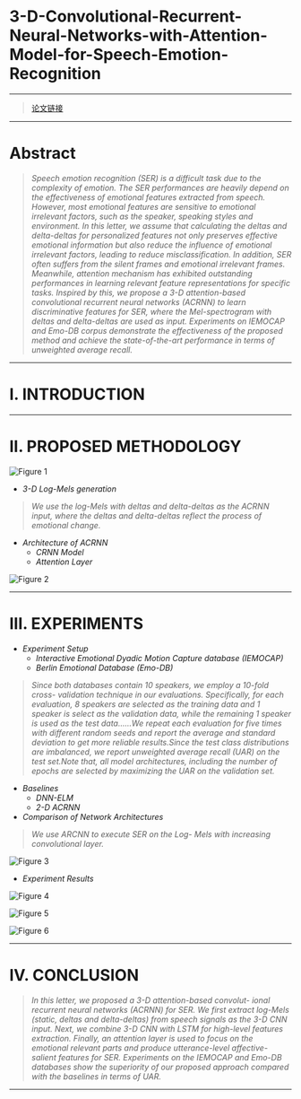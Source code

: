 # 3-D-Convolutional-Recurrent-Neural-Networks-with-Attention-Model-for-Speech-Emotion-Recognition

----------
> [论文链接](https://github.com/xuanjihe/speech-emotion-recognition/blob/master/3-D.pdf)

----------
# Abstract

> *Speech emotion recognition (SER) is a difficult task due to the complexity of emotion. The SER performances are heavily depend on the effectiveness of emotional features extracted from speech. However, most emotional features are sensitive to emotional irrelevant factors, such as the speaker, speaking styles and environment. In this letter, we assume that calculating the deltas and delta-deltas for personalized features not only preserves effective emotional information but also reduce the influence of emotional irrelevant factors, leading to reduce misclassification. In addition, SER often suffers from the silent frames and emotional irrelevant frames. Meanwhile, attention mechanism has exhibited outstanding performances in learning relevant feature representations for specific tasks. Inspired by this, we propose a 3-D attention-based convolutional recurrent neural networks (ACRNN) to learn discriminative features for SER, where the Mel-spectrogram with deltas and delta-deltas are used as input. Experiments on IEMOCAP and Emo-DB corpus demonstrate the effectiveness of the proposed method and achieve the state-of-the-art performance in terms of unweighted average recall.*

----------
# I. INTRODUCTION

----------
# II. PROPOSED METHODOLOGY

![Figure 1](https://github.com/Eurus-Holmes/Research_Papers/raw/master/paper_notes/3-D-Convolutional-Recurrent-Neural-Networks-with-Attention-Model-for-Speech-Emotion-Recognition/images/1.png)

 - *3-D Log-Mels generation*

>  *We use the log-Mels with deltas and delta-deltas as the ACRNN input, where the deltas and delta-deltas reflect the process of emotional change.*

 - *Architecture of ACRNN*
    - *CRNN Model*
    - *Attention Layer*
    
![Figure 2](https://github.com/Eurus-Holmes/Research_Papers/raw/master/paper_notes/3-D-Convolutional-Recurrent-Neural-Networks-with-Attention-Model-for-Speech-Emotion-Recognition/images/2.png)
  
----------
# III. EXPERIMENTS

 - *Experiment Setup*
    - *Interactive Emotional Dyadic Motion Capture database (IEMOCAP)* 
    - *Berlin Emotional Database (Emo-DB)*

> *Since both databases contain 10 speakers, we employ a 10-fold cross- validation technique in our evaluations. Specifically, for each evaluation, 8 speakers are selected as the training data and 1 speaker is select as the validation data, while the remaining 1 speaker is used as the test data......We repeat each evaluation for five times with different random seeds and report the average and standard deviation to get more reliable results.Since the test class distributions are imbalanced, we report unweighted average recall (UAR) on the test set.Note that, all model architectures, including the number of epochs are selected by maximizing the UAR on the validation set.*

 - *Baselines*
    - *DNN-ELM*
    - *2-D ACRNN*
 - *Comparison of Network Architectures*

> *We use ARCNN to execute SER on the Log- Mels with increasing convolutional layer.*

![Figure 3](https://github.com/Eurus-Holmes/Research_Papers/raw/master/paper_notes/3-D-Convolutional-Recurrent-Neural-Networks-with-Attention-Model-for-Speech-Emotion-Recognition/images/3.png)

  - *Experiment Results*

  ![Figure 4](https://github.com/Eurus-Holmes/Research_Papers/raw/master/paper_notes/3-D-Convolutional-Recurrent-Neural-Networks-with-Attention-Model-for-Speech-Emotion-Recognition/images/4.png)
  
  ![Figure 5](https://github.com/Eurus-Holmes/Research_Papers/raw/master/paper_notes/3-D-Convolutional-Recurrent-Neural-Networks-with-Attention-Model-for-Speech-Emotion-Recognition/images/5.png)
  
  ![Figure 6](https://github.com/Eurus-Holmes/Research_Papers/raw/master/paper_notes/3-D-Convolutional-Recurrent-Neural-Networks-with-Attention-Model-for-Speech-Emotion-Recognition/images/6.png)

     

----------
# IV. CONCLUSION

> *In this letter, we proposed a 3-D attention-based convolut- ional recurrent neural networks (ACRNN) for SER. We first extract log-Mels (static, deltas and delta-deltas) from speech signals as the 3-D CNN input. Next, we combine 3-D CNN with LSTM for high-level features extraction. Finally, an attention layer is used to focus on the emotional relevant parts and produce utterance-level affective-salient features for SER. Experiments on the IEMOCAP and Emo-DB databases show the superiority of our proposed approach compared with the baselines in terms of UAR.*

----------




























